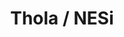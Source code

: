 ---
description: "Thola is a new open source tool for reading, monitoring and provisioning\
  \ network devices written in Go. \r\n\r\nThis stand will inform about the current\
  \ state of development as well as planned features, including reading out inventory,\
  \ configuring network devices, support for other monitoring systems like prometheus\
  \ and many more.\r\n\r\nIt serves as a unified interface for communication with\
  \ network devices and features a check mode which complies with the monitoring plugins\
  \ development guidelines and is therefore compatible with Nagios, Icinga, Zabbix,\
  \ Checkmk, etc.\r\n\r\nWith the NESi software we aim at simulating certain points\
  \ of a network. \r\n\r\nAt the Moment we are able to simulate DSLAMs (Digital Subscriber\
  \ Line Multiplexer) of various vendors including Alcatel, Huawei and KeyMile to\
  \ name the most popular.\r\n\r\nThe software itself can simulate the vendors OS\
  \ running on the network-device and allows the user to configure the amount of network\
  \ cards, the number of ports on said cards and connected CPEs (Customer Premises\
  \ Equipment). \r\n\r\nThe idea of the software originated from Ilya Etingof, the\
  \ creator of snmpsim. A python based software to simulate snmp calls to a network-device.\
  \ In a future release of NESi we are planning on integrating snmpsim into our framework\
  \ as well."
layout: stand
logo: stands/thola___nesi/logo.png
new_this_year: "This would be the first time we have a stand on FOSDEM. Thola and\
  \ NESi are quite new projects, we would like to introduce them.\r\nThola\r\n- support\
  \ for different network device types like switches, routers, WDM, directional radio,\
  \ UPS, DSLAM/OLT,... including type specific requests and checks\r\n- an easy way\
  \ for adding support for additional devices by YAML configuration files\r\n- support\
  \ for different network protocols like SNMP, HTTP(S), telnet/ssh (coming soon) and\
  \ more\r\n- a check plugin mode compatible with Icinga, Nagios, Zabbix, Checkmk,\
  \ ...\r\n- a REST API mode\r\n- low resource needs\r\n\r\nNESi (Network Equipment\
  \ Simulator)\r\nSupported Vendors\r\n- Alcatel  (nearly feature complete)\r\n- Huawei\
  \   (nearly feature complete)\r\n- Keymile  (work in progress)\r\n\r\nSupported\
  \ network components\r\n- Subracks\r\n- Cards\r\n- Ports\r\n- ONTs\r\n- CPEs\r\n\
  - Vlans\r\n\r\nUpcoming features this year in both projects:\r\nThola should be\
  \ easy to install and implement in the most known existing monitoring systems.\r\
  \nNESi should cover nearly all big vendors to simulate the CLI and snmpsim by Ilya\
  \ Etingof should be integrated in NESi."
showcase: "People who love everything about network monitoring and provisioning.\r\
  \nPeople who got large networks and are interested in how to manage them with one\
  \ unified interface.\r\nPeople who love the programming language GO.\r\nPeople who\
  \ love to contribute in new OS projects.\r\nPeople who are searching for a smart\
  \ monitoring solution, based on an open source project.\r\nPeople who are interested\
  \ to see how network devices can be handled easy with an unified interface.\r\n\
  People who may got trouble with vendor specific snmp requests and responses.\r\n\
  People who would like to be part of a new, revolutionary, OS project.\r\nPeople\
  \ who love to simulate a large environment with many different network devices.\r\
  \nPeople who love to simulate a command line interface as well as a snmp interface\
  \ of a network device."
themes:
- System administration
title: Thola / NESi
website: https://thola.io
show_on_overview: true
---